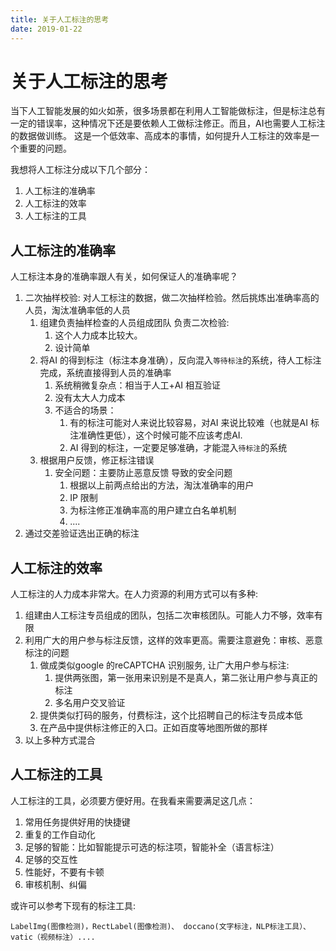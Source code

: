 ```yaml
---
title: 关于人工标注的思考
date: 2019-01-22
---
```

# 关于人工标注的思考
当下人工智能发展的如火如荼，很多场景都在利用人工智能做标注，但是标注总有一定的错误率，这种情况下还是要依赖人工做标注修正。而且，AI也需要人工标注的数据做训练。
这是一个低效率、高成本的事情，如何提升人工标注的效率是一个重要的问题。

我想将人工标注分成以下几个部分：
1. 人工标注的准确率
2. 人工标注的效率
3. 人工标注的工具

## 人工标注的准确率
人工标注本身的准确率跟人有关，如何保证人的准确率呢？
1. 二次抽样校验: 对人工标注的数据，做二次抽样检验。然后挑炼出准确率高的人员，淘汰准确率低的人员
    1. 组建负责抽样检查的人员组成团队 负责二次检验: 
       1. 这个人力成本比较大。
       2. 设计简单
    2. 将AI 的得到标注（标注本身准确），反向混入`等待标注`的系统，待人工标注完成，系统直接得到人员的准确率
       1. 系统稍微复杂点：相当于人工+AI 相互验证
       2. 没有太大人力成本
       3. 不适合的场景：
          1. 有的标注可能对人来说比较容易，对AI 来说比较难（也就是AI 标注准确性更低），这个时候可能不应该考虑AI.
          2. AI 得到的标注，一定要足够准确，才能混入`待标注`的系统
    3. 根据用户反馈，修正标注错误
       1. 安全问题：主要防止恶意反馈 导致的安全问题
          1. 根据以上前两点给出的方法，淘汰准确率的用户
          2. IP 限制
          3. 为标注修正准确率高的用户建立白名单机制
          4. ....
2. 通过交差验证选出正确的标注

## 人工标注的效率
人工标注的人力成本非常大。在人力资源的利用方式可以有多种:
1. 组建由人工标注专员组成的团队，包括二次审核团队。可能人力不够，效率有限
2. 利用广大的用户参与标注反馈，这样的效率更高。需要注意避免：审核、恶意标注的问题
   1. 做成类似google 的reCAPTCHA 识别服务, 让广大用户参与标注:
      1. 提供两张图，第一张用来识别是不是真人，第二张让用户参与真正的标注
      2. 多名用户交叉验证
   2. 提供类似打码的服务，付费标注，这个比招聘自己的标注专员成本低
   3. 在产品中提供标注修正的入口。正如百度等地图所做的那样
3. 以上多种方式混合

## 人工标注的工具
人工标注的工具，必须要方便好用。在我看来需要满足这几点：
1. 常用任务提供好用的快捷键
2. 重复的工作自动化
3. 足够的智能：比如智能提示可选的标注项，智能补全（语言标注）
4. 足够的交互性
5. 性能好，不要有卡顿
6. 审核机制、纠偏

或许可以参考下现有的标注工具:

    LabelImg(图像检测)，RectLabel(图像检测)、 doccano(文字标注，NLP标注工具）、vatic（视频标注）....

